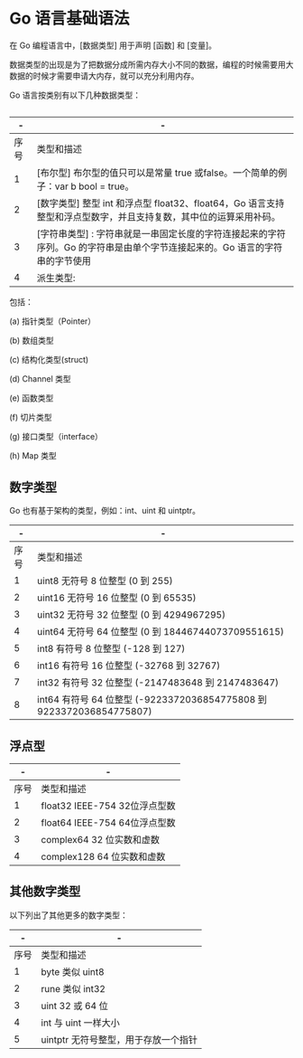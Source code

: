 # Go 语言基础语法

在 Go 编程语言中，[数据类型] 用于声明 [函数] 和 [变量]。

数据类型的出现是为了把数据分成所需内存大小不同的数据，编程的时候需要用大数据的时候才需要申请大内存，就可以充分利用内存。

Go 语言按类别有以下几种数据类型：



## 
|-|-|
|-|-|
|序 号 |	类型和描述|
|1	| [布尔型] 布尔型的值只可以是常量 true 或false。一个简单的例子：var b bool = true。|
|2	| [数字类型]   整型 int 和浮点型 float32、float64，Go 语言支持整型和浮点型数字，并且支持复数，其中位的运算采用补码。|
|3	| [字符串类型] : 字符串就是一串固定长度的字符连接起来的字符序列。Go 的字符串是由单个字节连接起来的。Go 语言的字符串的字节使用 |UTF-8 编码标识 Unicode 文本。|
|4	|派生类型:
包括：

(a) 指针类型（Pointer）

(b) 数组类型

(c) 结构化类型(struct)

(d) Channel 类型

(e) 函数类型

(f) 切片类型

(g) 接口类型（interface）

(h) Map 类型



## 数字类型

Go 也有基于架构的类型，例如：int、uint 和 uintptr。

|-|-|
|-|-|
|序号	|类型和描述|
|1|	uint8   无符号 8 位整型 (0 到 255)|
|2|	uint16  无符号 16 位整型 (0 到 65535)|
|3|	uint32  无符号 32 位整型 (0 到 4294967295)|
|4	|uint64 无符号 64 位整型 (0 到 18446744073709551615)|
|5|	int8    有符号 8 位整型 (-128 到 127)|
|6|	int16   有符号 16 位整型 (-32768 到 32767)|
|7|	int32   有符号 32 位整型 (-2147483648 到 2147483647)|
|8|	int64   有符号 64 位整型 (-9223372036854775808 到 9223372036854775807)|

## 浮点型
|-|-|
|-|-|
|序号	|类型和描述|
|1	|float32    IEEE-754 32位浮点型数|
|2	|float64    IEEE-754 64位浮点型数|
|3	|complex64  32 位实数和虚数|
|4	|complex128 64 位实数和虚数|

## 其他数字类型
以下列出了其他更多的数字类型：

|-|-|
|-|-|
|序号	|类型和描述|
|1	|byte 类似 uint8|
|2	|rune   类似 int32|
|3	|uint   32 或 64 位|
|4	|int    与 uint 一样大小|
|5	|uintptr    无符号整型，用于存放一个指针|